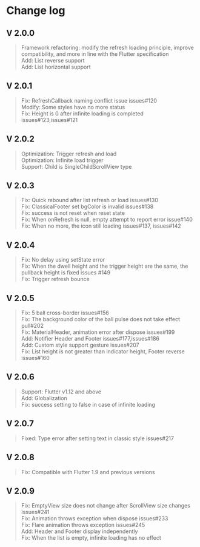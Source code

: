 # Change log

## V 2.0.0
>Framework refactoring: modify the refresh loading principle, improve compatibility, and more in line with the Flutter specification   
>Add: List reverse support   
>Add: List horizontal support   

## V 2.0.1
>Fix: RefreshCallback naming conflict issue issues#120   
>Modify: Some styles have no more status   
>Fix: Height is 0 after infinite loading is completed issues#123,issues#121   

## V 2.0.2
>Optimization: Trigger refresh and load   
>Optimization: Infinite load trigger   
>Support: Child is SingleChildScrollView type   

## V 2.0.3
>Fix: Quick rebound after list refresh or load issues#130   
>Fix: ClassicalFooter set bgColor is invalid issues#138   
>Fix: success is not reset when reset state   
>Fix: When onRefresh is null, empty attempt to report error issue#140   
>Fix: When no more, the icon still loading issues#137, issues#142   

## V 2.0.4
>Fix: No delay using setState error   
>Fix: When the dwell height and the trigger height are the same, the pullback height is fixed issues #149   
>Fix: Trigger refresh bounce

## V 2.0.5
>Fix: 5 ball cross-border issues#156  
>Fix: The background color of the ball pulse does not take effect pull#202  
>Fix: MaterialHeader, animation error after dispose issues#199  
>Add: Notifier Header and Footer issues#177,issues#186  
>Add: Custom style support gesture issues#207  
>Fix: List height is not greater than indicator height, Footer reverse issues#160  

## V 2.0.6
>Support: Flutter v1.12 and above  
>Add: Globalization  
>Fix: success setting to false in case of infinite loading  

## V 2.0.7
>Fixed: Type error after setting text in classic style issues#217  

## V 2.0.8
>Fix: Compatible with Flutter 1.9 and previous versions  

## V 2.0.9
>Fix: EmptyView size does not change after ScrollView size changes issues#241  
>Fix: Animation throws exception when dispose issues#233  
>Fix: Flare animation throws exception issues#245  
>Add: Header and Footer display independently  
>Fix: When the list is empty, infinite loading has no effect  

